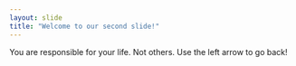 ```yaml
---
layout: slide
title: "Welcome to our second slide!"
---
```

You are responsible for your life. Not others.
Use the left arrow to go back!
